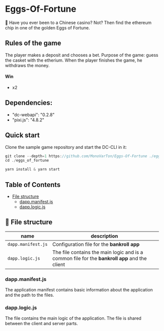 # Eggs-Of-Fortune
:gem: Have you ever been to a Chinese casino? Not? Then find the ethereum chip in one of the golden Eggs of Fortune.

## Rules of the game
The player makes a deposit and chooses a bet.
Purpose of the game: guess the casket with the etherium. 
When the player finishes the game, he withdraws the money.

#### Win
- x2

## Dependencies:
- "dc-webapi": "0.2.8"
- "pixi.js": "4.8.2"

## Quick start

Clone the sample game repository and start the DC-CLI in it:

```javascript
git clone --depth=1 https://github.com/MonoVarTon/Eggs-Of-Fortune ./eggs_of_fortune
cd ./eggs_of_fortune

yarn install & yarn start
```

## Table of Contents
- [File structure](#-file-structure)
  - [dapp.manifest.js](#dappmanifest)
  - [dapp.logic.js](#dapplogic)
  
## 📁 File structure
|name|description|
|---|---|
|`dapp.manifest.js`|Configuration file for the **bankroll app**|
|`dapp.logic.js`|The file contains the main logic and is a common file for the **bankroll app** and the client|

### dapp.manifest.js
The application manifest contains basic information about the application and the path to the files.

### dapp.logic.js
The file contains the main logic of the application. The file is shared between the client and server parts.
